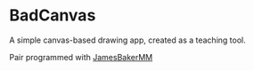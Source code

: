 # BadCanvas
A simple canvas-based drawing app, created as a teaching tool.

Pair programmed with [JamesBakerMM](https://github.com/JamesBakerMM)
